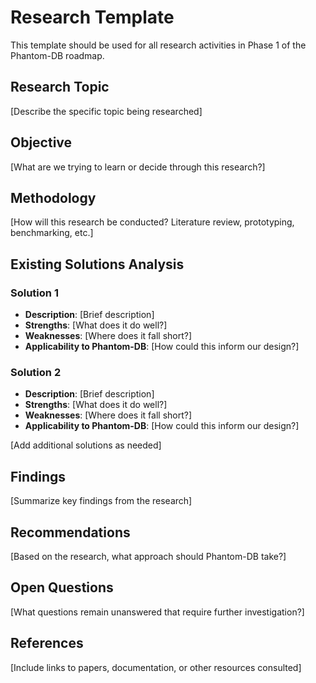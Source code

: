 # Research Template

This template should be used for all research activities in Phase 1 of the Phantom-DB roadmap.

## Research Topic

[Describe the specific topic being researched]

## Objective

[What are we trying to learn or decide through this research?]

## Methodology

[How will this research be conducted? Literature review, prototyping, benchmarking, etc.]

## Existing Solutions Analysis

### Solution 1
- **Description**: [Brief description]
- **Strengths**: [What does it do well?]
- **Weaknesses**: [Where does it fall short?]
- **Applicability to Phantom-DB**: [How could this inform our design?]

### Solution 2
- **Description**: [Brief description]
- **Strengths**: [What does it do well?]
- **Weaknesses**: [Where does it fall short?]
- **Applicability to Phantom-DB**: [How could this inform our design?]

[Add additional solutions as needed]

## Findings

[Summarize key findings from the research]

## Recommendations

[Based on the research, what approach should Phantom-DB take?]

## Open Questions

[What questions remain unanswered that require further investigation?]

## References

[Include links to papers, documentation, or other resources consulted]